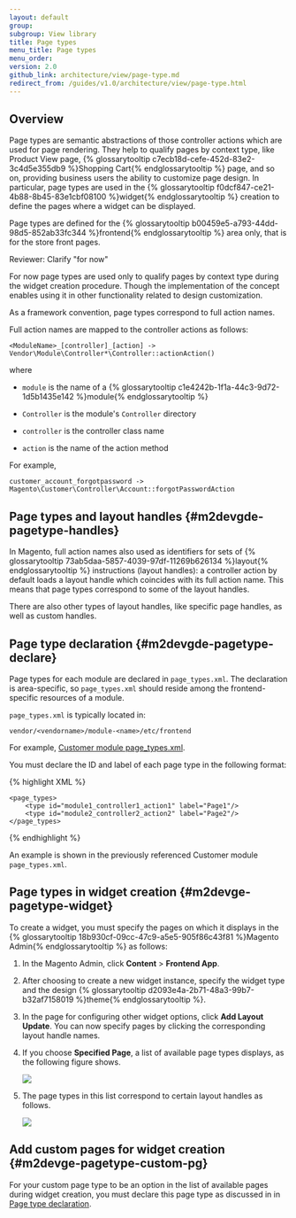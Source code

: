 ```yaml
---
layout: default
group:
subgroup: View library
title: Page types
menu_title: Page types
menu_order:
version: 2.0
github_link: architecture/view/page-type.md
redirect_from: /guides/v1.0/architecture/view/page-type.html
---
```


## Overview

Page types are semantic abstractions of those controller actions which are used for page rendering. They help to qualify pages by context type, like Product View page, {% glossarytooltip c7ecb18d-cefe-452d-83e2-3c4d5e355db9 %}Shopping Cart{% endglossarytooltip %} page, and so on, providing business users the ability to customize page design. In particular, page types are used in the {% glossarytooltip f0dcf847-ce21-4b88-8b45-83e1cbf08100 %}widget{% endglossarytooltip %} creation  to define the pages where a widget can be displayed.

Page types are defined for the {% glossarytooltip b00459e5-a793-44dd-98d5-852ab33fc344 %}frontend{% endglossarytooltip %} area only, that is for the store front pages.

<p class="q">Reviewer: Clarify "for now"</p>

For now page types are used only to qualify pages by context type during the widget creation procedure. Though the implementation of the concept enables using it in other functionality related to design customization.

As a framework convention, page types correspond to full action names.

Full action names are mapped to the controller actions as follows:

	<ModuleName>_[controller]_[action] -> Vendor\Module\Controller*\Controller::actionAction()

where

*	`module` is the name of a {% glossarytooltip c1e4242b-1f1a-44c3-9d72-1d5b1435e142 %}module{% endglossarytooltip %}

*	`Controller` is the module's `Controller` directory

*	`controller` is the controller class name

*	`action` is the name of the action method

For example,

	customer_account_forgotpassword -> Magento\Customer\Controller\Account::forgotPasswordAction

## Page types and layout handles {#m2devgde-pagetype-handles}

In Magento, full action names also used as identifiers for sets of {% glossarytooltip 73ab5daa-5857-4039-97df-11269b626134 %}layout{% endglossarytooltip %} instructions (layout handles): a controller action by default loads a layout handle which coincides with its full action name. This means that page types correspond to some of the layout handles.

<div class="bs-callout bs-callout-info" id="info">
 <p>There are also other types of layout handles, like specific page handles, as well as custom handles.</p>
</div>

## Page type declaration {#m2devgde-pagetype-declare}

Page types for each module are declared in `page_types.xml`. The declaration is area-specific, so `page_types.xml` should reside among the frontend-specific resources of a module.

`page_types.xml` is typically located in:

	vendor/<vendorname>/module-<name>/etc/frontend

For example, <a href="{{ site.mage2000url }}app/code/Magento/Customer/etc/frontend/page_types.xml" target="_blank">Customer module page_types.xml</a>.

You must declare the ID and label of each page type in the following format:

{% highlight XML %}
<?xml version="1.0"?>
	<page_types>
		<type id="module1_controller1_action1" label="Page1"/>
		<type id="module2_controller2_action2" label="Page2"/>
	</page_types>
{% endhighlight %}

An example is shown in the previously referenced Customer module `page_types.xml`.

## Page types in widget creation {#m2devge-pagetype-widget}

To create a widget, you must specify the pages on which it displays in the {% glossarytooltip 18b930cf-09cc-47c9-a5e5-905f86c43f81 %}Magento Admin{% endglossarytooltip %} as follows:

1.	In the Magento Admin, click **Content** > **Frontend App**.

2.	After choosing to create a new widget instance, specify the widget type and the design {% glossarytooltip d2093e4a-2b71-48a3-99b7-b32af7158019 %}theme{% endglossarytooltip %}.

3.	In the page for configuring other widget options, click **Add Layout Update**. You can now specify pages by clicking the corresponding layout handle names.

4.	If you choose **Specified Page**, a list of available page types displays, as the following figure shows.

	<img src="{{ site.baseurl }}common/images/page_types_widget_specified-page.png">

5.	The page types in this list correspond to certain layout handles as follows.

	<img src="{{ site.baseurl }}common/images/page_types_widget_layout-handles.png">

## Add custom pages for widget creation {#m2devge-pagetype-custom-pg}

For your custom page type to be an option in the list of available pages during widget creation, you must declare this page type as discussed in in <a href="#m2devgde-pagetype-declare">Page type declaration</a>.
